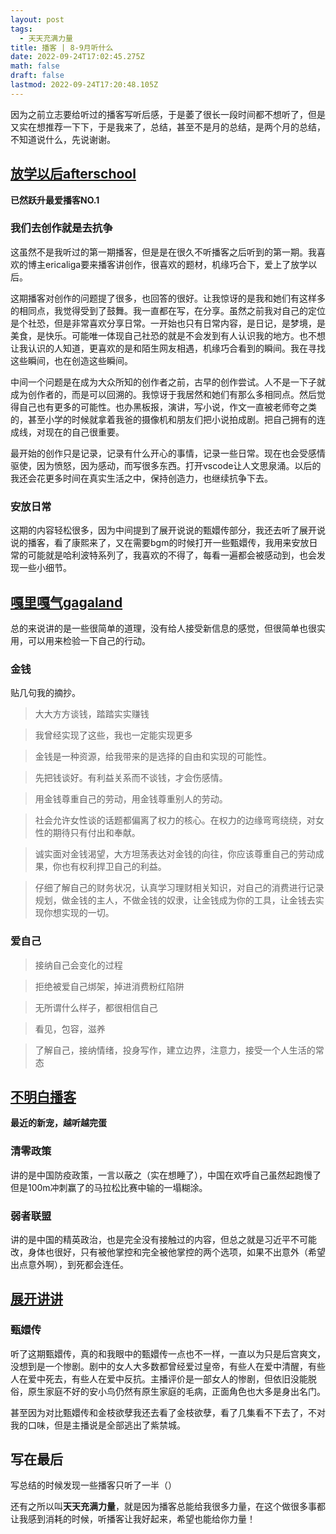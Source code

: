 ```yaml
---
layout: post
tags:
  - 天天充满力量
title: 播客 | 8-9月听什么
date: 2022-09-24T17:02:45.275Z
math: false
draft: false
lastmod: 2022-09-24T17:20:48.105Z
---
```

因为之前立志要给听过的播客写听后感，于是萎了很长一段时间都不想听了，但是又实在想推荐一下下，于是我来了，总结，甚至不是月的总结，是两个月的总结，不知道说什么，先说谢谢。

## [放学以后afterschool](https://podcasts.google.com/feed/aHR0cHM6Ly9hbmNob3IuZm0vcy84MWQwNWY4MC9wb2RjYXN0L3Jzcw)

**已然跃升最爱播客NO.1**

### 我们去创作就是去抗争

这虽然不是我听过的第一期播客，但是是在很久不听播客之后听到的第一期。我喜欢的博主ericaliga要来播客讲创作，很喜欢的题材，机缘巧合下，爱上了放学以后。

这期播客对创作的问题提了很多，也回答的很好。让我惊讶的是我和她们有这样多的相同点，我觉得受到了鼓舞。我一直都在写，在分享。虽然之前我对自己的定位是个社恐，但是非常喜欢分享日常。一开始也只有日常内容，是日记，是梦境，是美食，是快乐。可能唯一体现自己社恐的就是不会发到有人认识我的地方。也不想让我认识的人知道，更喜欢的是和陌生网友相遇，机缘巧合看到的瞬间。我在寻找这些瞬间，也在创造这些瞬间。

中间一个问题是在成为大众所知的创作者之前，古早的创作尝试。人不是一下子就成为创作者的，而是可以回溯的。我惊讶于我居然和她们有那么多相同点。然后觉得自己也有更多的可能性。也办黑板报，演讲，写小说，作文一直被老师夸之类的，甚至小学的时候就拿着我爸的摄像机和朋友们把小说拍成剧。把自己拥有的连成线，对现在的自己很重要。

最开始的创作只是记录，记录有什么开心的事情，记录一些日常。现在也会受感情驱使，因为愤怒，因为感动，而写很多东西。打开vscode让人文思泉涌。以后的我还会花更多时间在真实生活之中，保持创造力，也继续抗争下去。

### 安放日常

这期的内容轻松很多，因为中间提到了展开说说的甄嬛传部分，我还去听了展开说说的播客，看了康熙来了，又在需要bgm的时候打开一些甄嬛传，我用来安放日常的可能就是哈利波特系列了，我喜欢的不得了，每看一遍都会被感动到，也会发现一些小细节。

## [嘎里嘎气gagaland](https://podcasts.google.com/feed/aHR0cHM6Ly9hbmNob3IuZm0vcy9hYmI4NWI5MC9wb2RjYXN0L3Jzcw)

总的来说讲的是一些很简单的道理，没有给人接受新信息的感觉，但很简单也很实用，可以用来检验一下自己的行动。

### 金钱

贴几句我的摘抄。

> 大大方方谈钱，踏踏实实赚钱

> 我曾经实现了这些，我也一定能实现更多

> 金钱是一种资源，给我带来的是选择的自由和实现的可能性。

> 先把钱谈好。有利益关系而不谈钱，才会伤感情。

> 用金钱尊重自己的劳动，用金钱尊重别人的劳动。

> 社会允许女性谈的话题都偏离了权力的核心。在权力的边缘弯弯绕绕，对女性的期待只有付出和奉献。

> 诚实面对金钱渴望，大方坦荡表达对金钱的向往，你应该尊重自己的劳动成果，你也有权利捍卫自己的利益。

> 仔细了解自己的财务状况，认真学习理财相关知识，对自己的消费进行记录规划，做金钱的主人，不做金钱的奴隶，让金钱成为你的工具，让金钱去实现你想实现的一切。

### 爱自己

> 接纳自己会变化的过程

> 拒绝被爱自己绑架，掉进消费粉红陷阱

> 无所谓什么样子，都很相信自己

> 看见，包容，滋养

> 了解自己，接纳情绪，投身写作，建立边界，注意力，接受一个人生活的常态

## [不明白播客](https://www.bumingbai.net/)

**最近的新宠，越听越完蛋**

### 清零政策

讲的是中国防疫政策，一言以蔽之（实在想睡了），中国在欢呼自己虽然起跑慢了但是100m冲刺赢了的马拉松比赛中输的一塌糊涂。

### 弱者联盟

讲的是中国的精英政治，也是完全没有接触过的内容，但总之就是习近平不可能改，身体也很好，只有被他掌控和完全被他掌控的两个选项，如果不出意外（希望出点意外啊），到死都会连任。

## [展开讲讲](https://podcasts.google.com/feed/aHR0cHM6Ly93d3cueGltYWxheWEuY29tL2FsYnVtLzI0NjcyMDIxLnhtbA)

### 甄嬛传

听了这期甄嬛传，真的和我眼中的甄嬛传一点也不一样，一直以为只是后宫爽文，没想到是一个惨剧。剧中的女人大多数都曾经爱过皇帝，有些人在爱中清醒，有些人在爱中死去，有些人在爱中反抗。主播评价是一部女人的惨剧，但依旧没能脱俗，原生家庭不好的安小鸟仍然有原生家庭的毛病，正面角色也大多是身出名门。

甚至因为对比甄嬛传和金枝欲孽我还去看了金枝欲孽，看了几集看不下去了，不对我的口味，但是主播说是全部逃出了紫禁城。

## 写在最后

写总结的时候发现一些播客只听了一半（）

还有之所以叫**天天充满力量**，就是因为播客总能给我很多力量，在这个做很多事都让我感到消耗的时候，听播客让我好起来，希望也能给你力量！
